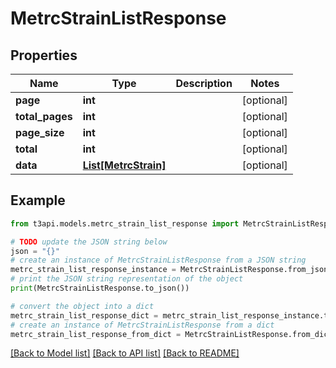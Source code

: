 # MetrcStrainListResponse


## Properties

Name | Type | Description | Notes
------------ | ------------- | ------------- | -------------
**page** | **int** |  | [optional] 
**total_pages** | **int** |  | [optional] 
**page_size** | **int** |  | [optional] 
**total** | **int** |  | [optional] 
**data** | [**List[MetrcStrain]**](MetrcStrain.md) |  | [optional] 

## Example

```python
from t3api.models.metrc_strain_list_response import MetrcStrainListResponse

# TODO update the JSON string below
json = "{}"
# create an instance of MetrcStrainListResponse from a JSON string
metrc_strain_list_response_instance = MetrcStrainListResponse.from_json(json)
# print the JSON string representation of the object
print(MetrcStrainListResponse.to_json())

# convert the object into a dict
metrc_strain_list_response_dict = metrc_strain_list_response_instance.to_dict()
# create an instance of MetrcStrainListResponse from a dict
metrc_strain_list_response_from_dict = MetrcStrainListResponse.from_dict(metrc_strain_list_response_dict)
```
[[Back to Model list]](../README.md#documentation-for-models) [[Back to API list]](../README.md#documentation-for-api-endpoints) [[Back to README]](../README.md)


